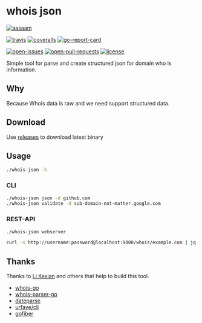 # whois json

[![aasaam](https://flat.badgen.net/badge/aasaam/software%20development%20group/0277bd?labelColor=000000&icon=https%3A%2F%2Fcdn.jsdelivr.net%2Fgh%2Faasaam%2Finformation%2Flogo%2Faasaam.svg)](https://github.com/aasaam)

[![travis](https://flat.badgen.net/travis/aasaam/whois-json)](https://travis-ci.org/aasaam/whois-json)
[![coveralls](https://flat.badgen.net/coveralls/c/github/aasaam/whois-json)](https://coveralls.io/github/aasaam/whois-json)
[![go-report-card](https://goreportcard.com/badge/github.com/gojp/goreportcard?style=flat-square)](https://goreportcard.com/report/github.com/aasaam/whois-json)

[![open-issues](https://flat.badgen.net/github/open-issues/aasaam/whois-json)](https://github.com/aasaam/whois-json/issues)
[![open-pull-requests](https://flat.badgen.net/github/open-prs/aasaam/whois-json)](https://github.com/aasaam/whois-json/pulls)
[![license](https://flat.badgen.net/github/license/aasaam/whois-json)](./LICENSE)

Simple tool for parse and create structured json for domain who is information.

## Why

Because Whois data is raw and we need support structured data.

## Download

Use [releases](https://github.com/aasaam/whois-json/releases) to download latest binary

## Usage

```bash
./whois-json -h
```

### CLI

```bash
./whois-json json -d github.com
./whois-json validate -d sub-domain-not-matter.google.com
```

### REST-API

```bash
./whois-json webserver
```

```bash
curl -s http://username:password@localhost:9000/whois/example.com | jq
```

## Thanks

Thanks to [Li Kexian](https://github.com/likexian) and others that help to build this tool.

* [whois-go](https://github.com/likexian/whois-go)
* [whois-parser-go](https://github.com/likexian/whois-parser-go)
* [dateparse](https://github.com/araddon/dateparse)
* [urfave/cli](https://github.com/urfave/cli/v2)
* [gofiber](https://github.com/gofiber/fiber)
